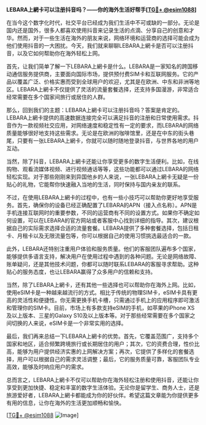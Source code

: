 **LEBARA上網卡可以注册抖音吗？——你的海外生活好帮手[[TG💪+ @esim1088](https://t.me/s/esim1088)]**

在当今这个数字化时代，社交平台已经成为我们生活中不可或缺的一部分。无论是国内还是国外，很多人都喜欢使用抖音来记录生活的点滴、分享自己的创意和才华。然而，对于一些生活在海外的朋友来说，网络环境和运营商的选择可能会成为他们使用抖音的一大困扰。今天，我们就来聊聊LEBARA上網卡是否可以注册抖音，以及它如何帮助你在海外轻松上网。

首先，让我们简单了解一下LEBARA上網卡是什么。LEBARA是一家知名的跨国移动通信服务提供商，主要面向国际市场，提供预付费SIM卡和互联网服务。它的产品以覆盖广泛、价格实惠而受到全球用户的欢迎，尤其是在欧洲、中东和非洲等地区。LEBARA上網卡不仅提供了灵活的流量套餐选择，还支持多国漫游，非常适合经常需要在多个国家间旅行或居住的人群。

那么，回到我们的主题：LEBARA上網卡可以注册抖音吗？答案是肯定的。LEBARA上網卡提供的高速数据连接完全可以满足抖音的注册和日常使用需求。抖音作为一款视频社交应用，对网络速度和稳定性有一定的要求，而LEBARA的网络质量能够很好地支持这些需求。无论是在欧洲的咖啡馆里，还是在中东的街头巷尾，只要有一张LEBARA上網卡，你就可以随时随地登录抖音，与世界各地的用户互动。

当然，除了抖音，LEBARA上網卡还能让你享受更多的数字生活便利。比如，在线购物、观看流媒体视频、进行视频通话等等，这些功能都可以通过LEBARA的网络轻松实现。对于那些刚刚来到异国他乡的人来说，一张LEBARA上網卡无疑是一份贴心的礼物，它能帮你快速融入当地的生活，同时保持与国内亲友的联系。

不过，在使用LEBARA上網卡的过程中，也有一些小技巧可以帮助你更好地享受服务。首先，确保你的设备已经正确配置了LEBARA的APN（接入点名称）。APN是手机连接互联网时的重要参数，不同的运营商有不同的设置方式。如果你不确定如何设置，可以在LEBARA的官方网站或者客服中心找到详细的指导。其次，建议根据自己的实际需求选择合适的流量套餐。LEBARA提供了多种套餐选择，包括日租卡、月租卡以及无限流量包等，你可以根据自己的使用习惯挑选最适合的一款。

此外，LEBARA还特别注重用户体验和服务质量。他们的客服团队遍布多个国家，能够提供多语言支持，解决用户在使用过程中遇到的各种问题。无论是网络故障、账单疑问，还是其他技术问题，你都可以随时联系LEBARA的客服寻求帮助。这种贴心的服务态度，也让LEBARA赢得了众多用户的信赖和支持。

当然，除了LEBARA上網卡，还有其他一些选择也可以帮助你在海外上网。比如，使用eSIM卡是一种越来越流行的方式。相比于传统的物理SIM卡，eSIM卡具有更高的灵活性和便捷性。你无需更换手机卡槽，只需通过手机上的应用程序即可激活和管理你的SIM卡。目前，市场上有多款支持eSIM的手机，如苹果的iPhone XS及以上版本、三星的Galaxy S10及以上版本等。对于那些经常需要在多个国家之间切换的人来说，eSIM卡是一个非常实用的选择。

最后，我们再来总结一下LEBARA上網卡的优势。首先，它覆盖范围广，支持多个国家和地区，适合频繁跨境旅行或长期居住的用户；其次，它的资费合理，性价比高，能够为用户提供经济实惠的上网解决方案；再次，它提供了多样化的套餐选择，用户可以根据自己的需求灵活调整；最后，它的服务质量可靠，客服团队专业高效，能够及时响应用户的需求。

总而言之，LEBARA上網卡不仅可以帮助你在海外轻松注册和使用抖音，还能让你享受到更加快捷、稳定和丰富的数字生活体验。无论你是留学生、商务人士，还是旅游爱好者，LEBARA上網卡都能成为你的好伙伴。希望这篇文章能为你提供更多有用的信息，让你在海外的生活更加顺畅和愉快。

[[TG💪+ @esim1088](https://t.me/s/esim1088) ![Image](https://i.postimg.cc/4NQfJmqS/Snipaste-2025-05-13-00-14-12.png)]